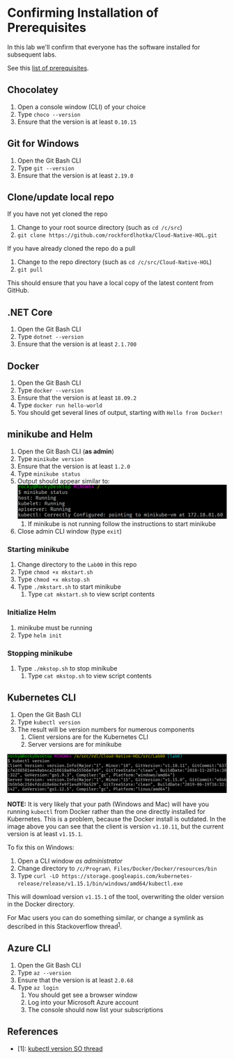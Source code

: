 # Confirming Installation of Prerequisites

In this lab we'll confirm that everyone has the software installed for subsequent labs.

See this [list of prerequisites](https://github.com/rockfordlhotka/Cloud-Native-HOL/blob/master/docs/prerequisites.md).

## Chocolatey

1. Open a console window (CLI) of your choice
1. Type `choco --version`
1. Ensure that the version is at least `0.10.15`

## Git for Windows

1. Open the Git Bash CLI
1. Type `git --version`
1. Ensure that the version is at least `2.19.0`

## Clone/update local repo

If you have not yet cloned the repo

1. Change to your root source directory (such as `cd /c/src`)
1. `git clone https://github.com/rockfordlhotka/Cloud-Native-HOL.git`

If you have already cloned the repo do a pull

1. Change to the repo directory (such as `cd /c/src/Cloud-Native-HOL`)
1. `git pull`

This should ensure that you have a local copy of the latest content from GitHub.

## .NET Core

1. Open the Git Bash CLI
1. Type `dotnet --version`
1. Ensure that the version is at least `2.1.700`

## Docker

1. Open the Git Bash CLI
1. Type `docker --version`
1. Ensure that the version is at least `18.09.2`
1. Type `docker run hello-world`
1. You should get several lines of output, starting with `Hello from Docker!`

## minikube and Helm

1. Open the Git Bash CLI (**as admin**)
1. Type `minikube version`
1. Ensure that the version is at least `1.2.0`
1. Type `minikube status`
1. Output should appear similar to: ![mkstatus](images/mkstatus.png)
   1. If minikube is not running follow the instructions to start minikube
1. Close admin CLI window (type `exit`)

### Starting minikube

1. Change directory to the `Lab00` in this repo
1. Type `chmod +x mkstart.sh`
1. Type `chmod +x mkstop.sh`
1. Type `./mkstart.sh` to start minikube
   1. Type `cat mkstart.sh` to view script contents

### Initialize Helm

1. minikube must be running
1. Type `helm init`

### Stopping minikube

1. Type `./mkstop.sh` to stop minikube
   1. Type `cat mkstop.sh` to view script contents

## Kubernetes CLI

1. Open the Git Bash CLI
1. Type `kubectl version`
1. The result will be version numbers for numerous components
   1. Client versions are for the Kubernetes CLI
   2. Server versions are for minikube

![kubectl version](images/kubectlversion.png)

**NOTE:** It is very likely that your path (Windows and Mac) will have you running `kubectl` from Docker rather than the one directly installed for Kubernetes. This is a problem, because the Docker install is outdated. In the image above you can see that the client is version `v1.10.11`, but the current version is at least `v1.15.1`.

To fix this on Windows:

1. Open a CLI window _as administrator_
1. Change directory to `/c/Program\ Files/Docker/Docker/resources/bin`
1. Type `curl -LO https://storage.googleapis.com/kubernetes-release/release/v1.15.1/bin/windows/amd64/kubectl.exe`

This will download version `v1.15.1` of the tool, overwriting the older version in the Docker directory.

For Mac users you can do something similar, or change a symlink as described in this Stackoverflow thread<sup>[1](#1)</sup>.

## Azure CLI

1. Open the Git Bash CLI
1. Type `az --version`
1. Ensure that the version is at least `2.0.68`
1. Type `az login`
   1. You should get see a browser window
   1. Log into your Microsoft Azure account
   1. The console should now list your subscriptions

## References

* <a name="#1">[1]</a>: [kubectl version SO thread](https://stackoverflow.com/questions/55417410/kubernetes-create-deployment-unexpected-schemaerror)
